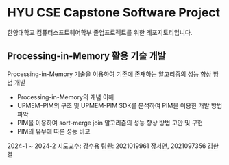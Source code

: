 # HYU CSE Capstone Software Project
한양대학교 컴퓨터소프트웨어학부 졸업프로젝트를 위한 레포지토리입니다.
## Processing-in-Memory 활용 기술 개발
Processing-in-Memory 기술을 이용하여 기존에 존재하는 알고리즘의 성능 향상 방법 개발
- Processing-in-Memory의 개념 이해
- UPMEM-PIM의 구조 및 UPMEM-PIM SDK를 분석하여 PIM을 이용한 개발 방법 파악
- PIM을 이용하여 sort-merge join 알고리즘의 성능 향상 방법 고안 및 구현
- PIM의 유무에 따른 성능 비교
  
2024-1 ~ 2024-2
지도교수: 강수용
팀원: 2021019961 장서연, 2021097356 김한결
